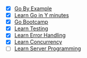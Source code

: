 - [x] [Go By Example](http://gobyexample.com/)
- [x] [Learn Go in Y minutes](http://learnxinyminutes.com/docs/go/)
- [x] [Go Bootcamp](http://www.golangbootcamp.com/book)
- [x] [Learn Testing](https://github.com/golang/go/wiki/LearnTesting)
- [x] [Learn Error Handling](https://github.com/golang/go/wiki/LearnErrorHandling)
- [x] [Learn Concurrency](https://github.com/golang/go/wiki/LearnConcurrency)
- [ ] [Learn Server Programming](https://github.com/golang/go/wiki/LearnServerProgramming)